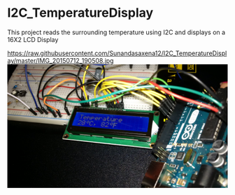 # I2C_TemperatureDisplay
This project reads the surrounding temperature using I2C and displays on a 16X2 LCD Display

https://raw.githubusercontent.com/Sunandasaxena12/I2C_TemperatureDisplay/master/IMG_20150712_190508.jpg
![alt tag](https://raw.githubusercontent.com/Sunandasaxena12/I2C_TemperatureDisplay/master/IMG_20150712_190508.jpg)
